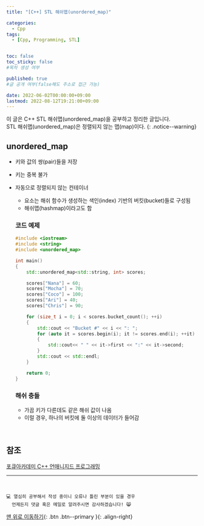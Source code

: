 ```yaml
---
title: "[C++] STL 해쉬맵(unordered_map)" 

categories:
  - Cpp
tags:
  - [Cpp, Programming, STL]


toc: false
toc_sticky: false
#목차 생성 여부

published: true
#글 공개 여부(false해도 주소로 접근 가능)

date: 2022-06-02T00:00:00+09:00
lastmod: 2022-08-12T19:21:00+09:00
---
```


<!-- description : 25자에서 160자 사이 -->
이 글은 C++ STL 해쉬맵(unordered_map)을 공부하고 정리한 글입니다.<br>
STL 해쉬맵(unordered_map)은 정렬되지 않는 맵(map)이다.
{: .notice--warning}

## unordered_map
- 키와 값의 쌍(pair)들을 저장
- 키는 중복 불가
- 자동으로 정렬되지 않는 컨테이너
  - 요소는 해쉬 함수가 생성하는 색인(index) 기반의 버킷(bucket)들로 구성됨
  - 해쉬맵(hashmap)이라고도 함

  ### 코드 예제
  ```cpp
  #include <iostream>
  #include <string>
  #include <unordered_map>

  int main()
  {
      std::unordered_map<std::string, int> scores;

      scores["Nana"] = 60;
      scores["Mocha"] = 70;
      scores["Coco"] = 100;
      scores["Ari"] = 40;
      scores["Chris"] = 90;

      for (size_t i = 0; i < scores.bucket_count(); ++i)
      {
          std::cout << "Bucket #" << i << ": ";
          for (auto it = scores.begin(i); it != scores.end(i); ++it)
          {
              std::cout<< " " << it->first << ":" << it->second;
          }
          std::cout << std::endl;
      }

      return 0;
  }
  ```

  ### 해쉬 충돌
  - 가끔 키가 다른데도 같은 해쉬 값이 나옴
  - 이럴 경우, 하나의 버킷에 둘 이상의 데이터가 들어감

<br>

## 참조
[포큐아카데미 C++ 언매니지드 프로그래밍](https://pocu-ko.teachable.com/p/comp3200)

***
<br>

    💻 열심히 공부해서 작성 중이니 오류나 틀린 부분이 있을 경우 
      언제든지 댓글 혹은 메일로 알려주시면 감사하겠습니다! 😸


[맨 위로 이동하기](#){: .btn .btn--primary }{: .align-right}